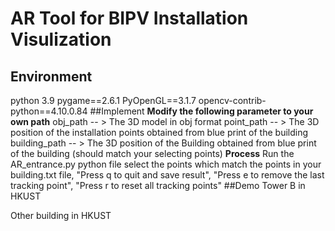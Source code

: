 # AR Tool for BIPV Installation Visulization
## Environment
python 3.9 
pygame==2.6.1
PyOpenGL==3.1.7
opencv-contrib-python==4.10.0.84
##Implement
**Modify the following parameter to your own path**
obj_path -- > The 3D model in obj format
point_path -- > The 3D position of the installation points obtained from blue print of the building
building_path -- > The 3D position of the Building obtained from blue print of the building (should match your selecting points)
**Process**
Run the AR_entrance.py python file
select the points which match the points in your building.txt file,
"Press q to quit and save result",
"Press e to remove the last tracking point",
"Press r to reset all tracking points"
##Demo
Tower B in HKUST

Other building in HKUST
